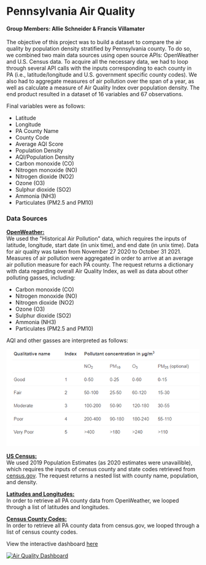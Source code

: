 # Pennsylvania Air Quality
#### Group Members: Allie Schneider & Francis Villamater
The objective of this project was to build a dataset to compare the air quality by population density stratified by Pennsylvania county. To do so, we combined two main data sources using open source APIs: OpenWeather and U.S. Census data. To acquire all the necessary data, we had to loop through several API calls with the inputs corresponding to each county in PA (i.e., latitude/longitude and U.S. government specific county codes). We also had to aggregate measures of air pollution over the span of a year, as well as calculate a measure of Air Quality Index over population density. The end product resulted in a dataset of 16 variables and 67 observations. 

Final variables were as follows:
- Latitude
- Longitude
- PA County Name
- County Code
- Average AQI Score
- Population Density
- AQI/Population Density
- Carbon monoxide (CO)
- Nitrogen monoxide (NO)
- Nitrogen dioxide (NO2)
- Ozone (O3)
- Sulphur dioxide (SO2)
- Ammonia (NH3)
- Particulates (PM2.5 and PM10)

### Data Sources
<b>[OpenWeather:](https://openweathermap.org/api/air-pollution)<br> </b>
We used the "Historical Air Pollution" data, which requires the inputs of latitude, longitude, start date (in unix time), and end date (in unix time). Data for air quality was taken from November 27 2020 to October 31 2021. Measures of air pollution were aggregated in order to arrive at an average air pollution measure for each PA county. The request returns a dictionary with data regarding overall Air Quality Index, as well as data about other polluting gasses, including:
- Carbon monoxide (CO)
- Nitrogen monoxide (NO)
- Nitrogen dioxide (NO2)
- Ozone (O3)
- Sulphur dioxide (SO2)
- Ammonia (NH3)
- Particulates (PM2.5 and PM10)

AQI and other gasses are interpreted as follows:

![Air Quality measures](https://github.com/JaclynGlosson/Pennsylvania-Air-Quality/blob/0873d530e490c7cccf99086051f1702477887fd2/images/AQI%20Table.PNG)


<b>[US Census:](https://www.census.gov/data/developers/data-sets/popest-popproj/popest.html)<br> </b>
We used 2019 Population Estimates (as 2020 estimates were unavailible), which requires the inputs of census county and state codes retrieved from [census.gov](https://www2.census.gov/geo/docs/reference/codes/files/st42_pa_cou.txt). The request returns a nested list with county name, population, and density.

<b>[Latitudes and Longitudes:](https://data.pa.gov/Government-That-Works/County-Latitude-Longitude-Points-For-Each-County-S/dvjn-d63b)<br> </b>
In order to retrieve all PA county data from OpenWeather, we looped through a list of latitudes and longitudes.

<b>[Census County Codes:](https://www2.census.gov/geo/docs/reference/codes/files/st42_pa_cou.txt)<br> </b>
In order to retrieve all PA county data from census.gov, we looped through a list of census county codes.

View the interactive dashboard [here](https://public.tableau.com/app/profile/jackie.glosson/viz/AirQualityDashboard_16367630105040/AirQualityDashboard?publish=yes)

<div class='tableauPlaceholder' id='viz1636769984253' style='position: relative'><noscript><a href='#'><img alt='Air Quality Dashboard ' src='https:&#47;&#47;public.tableau.com&#47;static&#47;images&#47;Ai&#47;AirQualityDashboard_16367630105040&#47;AirQualityDashboard&#47;1_rss.png' style='border: none' /></a></noscript><object class='tableauViz'  style='display:none;'><param name='host_url' value='https%3A%2F%2Fpublic.tableau.com%2F' /> <param name='embed_code_version' value='3' /> <param name='site_root' value='' /><param name='name' value='AirQualityDashboard_16367630105040&#47;AirQualityDashboard' /><param name='tabs' value='no' /><param name='toolbar' value='yes' /><param name='static_image' value='https:&#47;&#47;public.tableau.com&#47;static&#47;images&#47;Ai&#47;AirQualityDashboard_16367630105040&#47;AirQualityDashboard&#47;1.png' /> <param name='animate_transition' value='yes' /><param name='display_static_image' value='yes' /><param name='display_spinner' value='yes' /><param name='display_overlay' value='yes' /><param name='display_count' value='yes' /><param name='language' value='en-US' /><param name='filter' value='publish=yes' /></object></div> 
